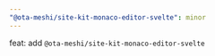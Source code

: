 ```yaml
---
"@ota-meshi/site-kit-monaco-editor-svelte": minor
---
```


feat: add `@ota-meshi/site-kit-monaco-editor-svelte`
